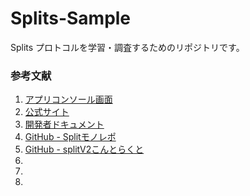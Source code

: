 # Splits-Sample
Splits プロトコルを学習・調査するためのリポジトリです。


### 参考文献
1. [アプリコンソール画面](https://app.splits.org/new/split/?chainId=8453)
2. [公式サイト](https://splits.org/)
3. [開発者ドキュメント](https://docs.splits.org/sdk/splits-v2)
4. [GitHub - Splitモノレポ](https://github.com/0xSplits/splits-contracts-monorepo/blob/main/packages/splits-v2/src/SplitsWarehouse.sol)
5. [GitHub - splitV2こんとらくと](https://github.com/0xSplits/splits-contracts-monorepo/tree/main/packages/splits-v2)
6. []()
7. []()
8. [](https://base-sepolia.blockscout.com/address/0xcc511017E5876412780010860544A86D374Bd5Dd?tab=logs)